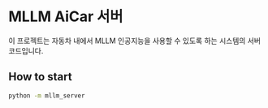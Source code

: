 # MLLM AiCar 서버

이 프로젝트는 자동차 내에서 MLLM 인공지능을 사용할 수 있도록 하는 시스템의 서버 코드입니다.

## How to start

```bash
python -m mllm_server
```